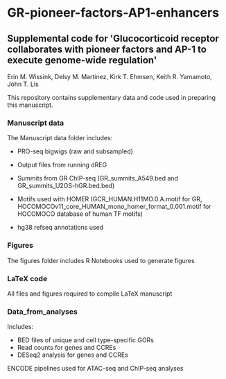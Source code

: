 # GR-pioneer-factors-AP1-enhancers
## Supplemental code for 'Glucocorticoid receptor collaborates with pioneer factors and AP-1 to execute genome-wide regulation'

Erin M. Wissink, Delsy M. Martinez, Kirk T. Ehmsen, Keith R. Yamamoto, John T. Lis

This repository contains supplementary data and code used in preparing this manuscript.

### Manuscript data
The Manuscript data folder includes:

- PRO-seq bigwigs (raw and subsampled)

- Output files from running dREG

- Summits from GR ChIP-seq (GR_summits_A549.bed and GR_summits_U2OS-hGR.bed.bed)

- Motifs used with HOMER (GCR_HUMAN.H11MO.0.A.motif for GR, HOCOMOCOv11_core_HUMAN_mono_homer_format_0.001.motif for HOCOMOCO database of human TF motifs)

- hg38 refseq annotations used

### Figures 
The figures folder includes R Notebooks used to generate figures

### LaTeX code
All files and figures required to compile LaTeX manuscript

### Data_from_analyses
Includes:

- BED files of unique and cell type-specific GORs
- Read counts for genes and CCREs
- DESeq2 analysis for genes and CCREs

ENCODE pipelines used for ATAC-seq and ChIP-seq analyses

